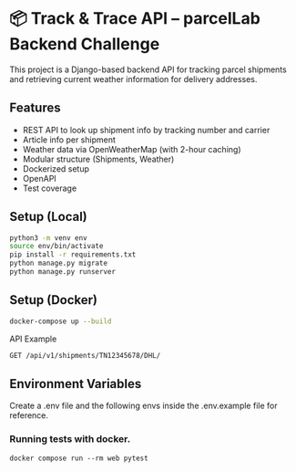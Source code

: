 # 📦 Track & Trace API – parcelLab Backend Challenge

This project is a Django-based backend API for tracking parcel shipments and retrieving current weather information for delivery addresses.

## Features

- REST API to look up shipment info by tracking number and carrier
- Article info per shipment
- Weather data via OpenWeatherMap (with 2-hour caching)
- Modular structure (Shipments, Weather)
- Dockerized setup
- OpenAPI 
- Test coverage

## Setup (Local)

```bash
python3 -m venv env
source env/bin/activate
pip install -r requirements.txt
python manage.py migrate
python manage.py runserver
```
## Setup (Docker)

```bash
docker-compose up --build
```

API Example

```bash
GET /api/v1/shipments/TN12345678/DHL/
```

## Environment Variables

Create a .env file and the following envs inside the .env.example file for reference.

### Running tests with docker.
```
docker compose run --rm web pytest
```
